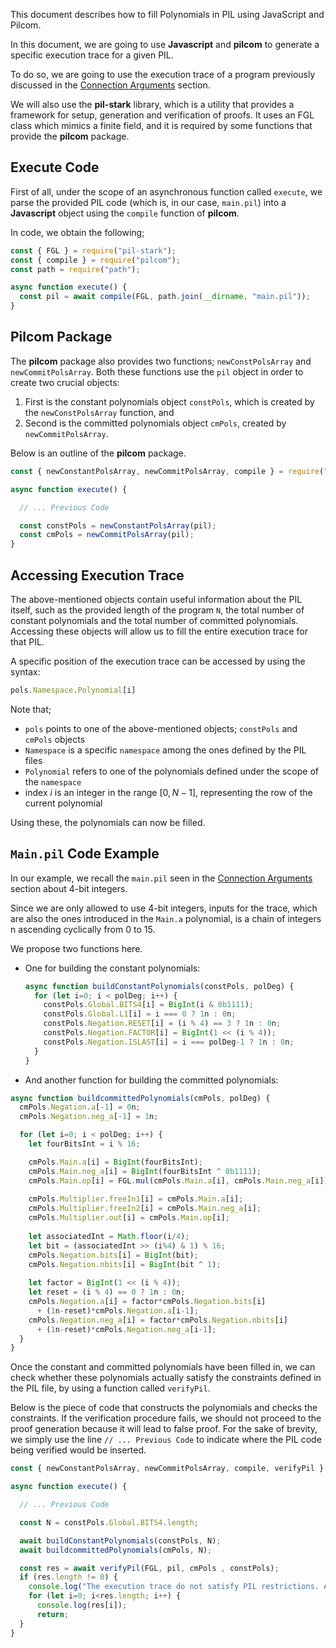 This document describes how to fill Polynomials in PIL using JavaScript and Pilcom.

In this document, we are going to use **Javascript** and **pilcom** to generate a specific execution trace for a given PIL. 

To do so, we are going to use the execution trace of a program previously discussed in the [Connection Arguments](connection-arguments.md) section.

We will also use the **pil-stark** library, which is a utility that provides a framework for setup, generation and verification of proofs. It uses an FGL class which mimics a finite field, and it is required by some functions that provide the **pilcom** package.

## Execute Code

First of all, under the scope of an asynchronous function called `execute`, we parse the provided PIL code (which is, in our case, `main.pil`) into a **Javascript** object using the `compile` function of **pilcom**.

In code, we obtain the following;

```js
const { FGL } = require("pil-stark"); 
const { compile } = require("pilcom"); 
const path = require("path");

async function execute() { 
  const pil = await compile(FGL, path.join(__dirname, "main.pil"));
}
```

## Pilcom Package

The **pilcom** package also provides two functions; `newConstPolsArray` and `newCommitPolsArray`. Both these functions use the `pil` object in order to create two crucial objects:

1. First is the constant polynomials object `constPols`, which is created by the `newConstPolsArray` function, and 
2. Second is the committed polynomials object `cmPols`, created by `newCommitPolsArray`.

Below is an outline of the **pilcom** package.

```js
const { newConstantPolsArray, newCommitPolsArray, compile } = require("pilcom");

async function execute() {

  // ... Previous Code

  const constPols = newConstantPolsArray(pil); 
  const cmPols = newCommitPolsArray(pil); 
}
```

## Accessing Execution Trace

The above-mentioned objects contain useful information about the PIL itself, such as the provided length of the program `N`, the total number of constant polynomials and the total number of committed polynomials. Accessing these objects will allow us to fill the entire execution trace for that PIL.

A specific position of the execution trace can be accessed by using the syntax:

```js
pols.Namespace.Polynomial[i]
```

Note that;

- `pols` points to one of the above-mentioned objects; `constPols` and `cmPols` objects
- `Namespace` is a specific `namespace` among the ones defined by the PIL files
- `Polynomial` refers to one of the polynomials defined under the scope of the `namespace`
- index $i$ is an integer in the range $[0, N − 1]$, representing the row of the current polynomial

Using these, the polynomials can now be filled.

## `Main.pil` Code Example

In our example, we recall the `main.pil` seen in the [Connection Arguments](connection-arguments.md) section about $4$-bit integers.

Since we are only allowed to use $4$-bit integers, inputs for the trace, which are also the ones introduced in the $\mathtt{Main.a}$ polynomial, is a chain of integers n ascending cyclically from $0$ to $15$.

We propose two functions here.

- One for building the constant polynomials:

    ```js
    async function buildConstantPolynomials(constPols, polDeg) {
      for (let i=0; i < polDeg; i++) { 
        constPols.Global.BITS4[i] = BigInt(i & 0b1111); 
        constPols.Global.L1[i] = i === 0 ? 1n : 0n; 
        constPols.Negation.RESET[i] = (i % 4) == 3 ? 1n : 0n; 
        constPols.Negation.FACTOR[i] = BigInt(1 << (i % 4));
        constPols.Negation.ISLAST[i] = i === polDeg-1 ? 1n : 0n;
      } 
    }
    ```

- And another function for building the committed polynomials:

```js
async function buildcommittedPolynomials(cmPols, polDeg) { 
  cmPols.Negation.a[-1] = 0n;
  cmPols.Negation.neg_a[-1] = 1n; 

  for (let i=0; i < polDeg; i++) {
    let fourBitsInt = i % 16;

    cmPols.Main.a[i] = BigInt(fourBitsInt); 
    cmPols.Main.neg_a[i] = BigInt(fourBitsInt ^ 0b1111); 
    cmPols.Main.op[i] = FGL.mul(cmPols.Main.a[i], cmPols.Main.neg_a[i]);
    
    cmPols.Multiplier.freeIn1[i] = cmPols.Main.a[i]; 
    cmPols.Multiplier.freeIn2[i] = cmPols.Main.neg_a[i]; 
    cmPols.Multiplier.out[i] = cmPols.Main.op[i];
    
    let associatedInt = Math.floor(i/4); 
    let bit = (associatedInt >> (i%4) & 1) % 16; 
    cmPols.Negation.bits[i] = BigInt(bit); 
    cmPols.Negation.nbits[i] = BigInt(bit ^ 1);
    
    let factor = BigInt(1 << (i % 4)); 
    let reset = (i % 4) == 0 ? 1n : 0n; 
    cmPols.Negation.a[i] = factor*cmPols.Negation.bits[i] 
      + (1n-reset)*cmPols.Negation.a[i-1]; 
    cmPols.Negation.neg_a[i] = factor*cmPols.Negation.nbits[i] 
      + (1n-reset)*cmPols.Negation.neg_a[i-1];
  }
}
```

Once the constant and committed polynomials have been filled in, we can check whether these polynomials actually satisfy the constraints defined in the PIL file, by using a function called `verifyPil`.

Below is the piece of code that constructs the polynomials and checks the constraints. If the verification procedure fails, we should not proceed to the proof generation because it will lead to false proof. For the sake of brevity, we simply use the line ```// ... Previous Code``` to indicate where the PIL code being verified would be inserted.

```js
const { newConstantPolsArray, newCommitPolsArray, compile, verifyPil } = require("pilcom"); 

async function execute() {

  // ... Previous Code

  const N = constPols.Global.BITS4.length; 

  await buildConstantPolynomials(constPols, N); 
  await buildcommittedPolynomials(cmPols, N);

  const res = await verifyPil(FGL, pil, cmPols , constPols); 
  if (res.length != 0) {
    console.log("The execution trace do not satisfy PIL restrictions. Aborting...");
    for (let i=0; i<res.length; i++) {
      console.log(res[i]);
      return;
  }
}
```
